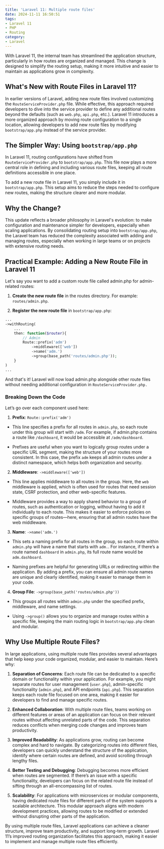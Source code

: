 ```yaml
---
title: 'Laravel 11: Multiple route files'
date: 2024-11-11 16:50:51
tags:
- Laravel 11
- PHP
- Routing
category:
- Laravel
---
```


With Laravel 11, the internal team has streamlined the application structure, particularly in how routes are organized and managed. This change is designed to simplify the routing setup, making it more intuitive and easier to maintain as applications grow in complexity.

## What's New with Route Files in Laravel 11?

In earlier versions of Laravel, adding new route files involved customizing the `RouteServiceProvider.php` file. While effective, this approach required developers to dive into the service provider to define any additional routes beyond the defaults (such as `web.php`, `api.php`, etc.). Laravel 11 introduces a more organized approach by moving route configuration to a single location, allowing developers to add new route files by modifying `bootstrap/app.php` instead of the service provider.

## The Simpler Way: Using `bootstrap/app.php`

In Laravel 11, routing configurations have shifted from `RouteServiceProvider.php` to `bootstrap/app.php`. This file now plays a more central role in defining and including various route files, keeping all route definitions accessible in one place.

To add a new route file in Laravel 11, you simply include it in `bootstrap/app.php`. This setup aims to reduce the steps needed to configure new routes, making the structure clearer and more modular.

## Why the Change?

This update reflects a broader philosophy in Laravel's evolution: to make configuration and maintenance simpler for developers, especially when scaling applications. By consolidating routing setup into `bootstrap/app.php`, the Laravel team has reduced the complexity associated with adding and managing routes, especially when working in large teams or on projects with extensive routing needs.

## Practical Example: Adding a New Route File in Laravel 11

Let's say you want to add a custom route file called admin.php for admin-related routes:

1. **Create the new route file** in the routes directory. For example: `routes/admin.php`.

2. **Register the new route file** in `bootstrap/app.php`:

```php
...
->withRouting(
    ...
    then: function($router){
        // Admin
        Route::prefix('adm')
            ->middleware(['web'])
            ->name('adm.')
            ->group(base_path('routes/admin.php'));
    }
)
...
```

And that's it! Laravel will now load admin.php alongside other route files without needing additional configuration in `RouteServiceProvider.php.`

### Breaking Down the Code

Let’s go over each component used here:

1. **Prefix**: `Route::prefix('adm')`

- This line specifies a prefix for all routes in `admin.php`, so each route under this group will start with `/adm`. For example, if admin.php contains a route like `/dashboard`, it would be accessible at `/adm/dashboard`.

- Prefixes are useful when you want to logically group routes under a specific URL segment, making the structure of your routes more consistent. In this case, the prefix `adm` keeps all admin routes under a distinct namespace, which helps both organization and security.

2. **Middleware**: `->middleware(['web'])`

- This line applies middleware to all routes in the group. Here, the `web` middleware is applied, which is often used for routes that need session state, CSRF protection, and other web-specific features.

- Middleware provides a way to apply shared behavior to a group of routes, such as authentication or logging, without having to add it individually to each route. This makes it easier to enforce policies on specific groups of routes—here, ensuring that all admin routes have the web middleware.

3. **Name**: `->name('adm.')`

- This sets a naming prefix for all routes in the group, so each route within `admin.php` will have a name that starts with `adm.`. For instance, if there’s a route named `dashboard` in `admin.php`, its full route name would be `adm.dashboard`.

- Naming prefixes are helpful for generating URLs or redirecting within the application. By adding a prefix, you can ensure all admin route names are unique and clearly identified, making it easier to manage them in your code.

4. **Group File**: `->group(base_path('routes/admin.php'))`

- This groups all routes within `admin.php` under the specified prefix, middleware, and name settings.

- Using `->group()` allows you to organize and manage routes within a specific file, keeping the main routing logic in `bootstrap/app.php` clean and modular.

## Why Use Multiple Route Files?

In large applications, using multiple route files provides several advantages that help keep your code organized, modular, and easier to maintain. Here’s why:

1. **Separation of Concerns**: Each route file can be dedicated to a specific domain or functionality within your application. For example, you might separate routes for user management (`user.php`), admin-specific functionality (`admin.php`), and API endpoints (`api.php`). This separation keeps each route file focused on one area, making it easier for developers to find and manage specific routes.

2. **Enhanced Collaboration**: With multiple route files, teams working on different features or areas of an application can focus on their relevant routes without affecting unrelated parts of the code. This separation reduces conflicts when merging code changes and improves team productivity.

3. **Improved Readability**: As applications grow, routing can become complex and hard to navigate. By categorizing routes into different files, developers can quickly understand the structure of the application, identify where certain routes are defined, and avoid scrolling through lengthy files.

4. **Better Testing and Debugging**: Debugging becomes more efficient when routes are segmented. If there’s an issue with a specific functionality, developers can focus on the related route file instead of sifting through an all-encompassing list of routes.

5. **Scalability**: For applications with microservices or modular components, having dedicated route files for different parts of the system supports a scalable architecture. This modular approach aligns with modern development practices, allowing routes to be modified or extended without disrupting other parts of the application.

By using multiple route files, Laravel applications can achieve a cleaner structure, improve team productivity, and support long-term growth. Laravel 11’s improved routing organization facilitates this approach, making it easier to implement and manage multiple route files efficiently.